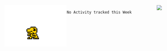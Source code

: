 <img src="https://github-readme-stats.vercel.app/api?username=ljlm0402&show_icons=true" align="right" />

<img src="https://github.com/ljlm0402/ljlm0402/blob/images/avatar.gif?raw=true" width="200px" align="left" alt="agumon" />

<!--START_SECTION:waka-->
```text
No Activity tracked this Week
```
<!--END_SECTION:waka-->
